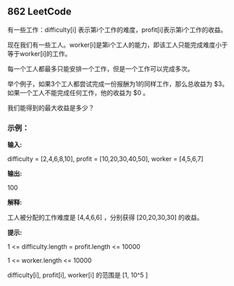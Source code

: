 ﻿## 862 LeetCode有一些工作：difficulty[i] 表示第i个工作的难度，profit[i]表示第i个工作的收益。现在我们有一些工人。worker[i]是第i个工人的能力，即该工人只能完成难度小于等于worker[i]的工作。每一个工人都最多只能安排一个工作，但是一个工作可以完成多次。举个例子，如果3个工人都尝试完成一份报酬为1的同样工作，那么总收益为 $3。如果一个工人不能完成任何工作，他的收益为 $0 。我们能得到的最大收益是多少？###  示例：**输入:** difficulty = [2,4,6,8,10], profit = [10,20,30,40,50], worker = [4,5,6,7]**输出:** 100 **解释:** 工人被分配的工作难度是 [4,4,6,6] ，分别获得 [20,20,30,30] 的收益。**提示:**1 <= difficulty.length = profit.length <= 100001 <= worker.length <= 10000difficulty[i], profit[i], worker[i]  的范围是 [1, 10^5 ]